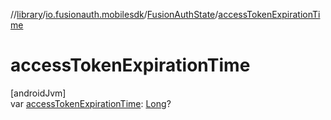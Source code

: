 //[library](../../../index.md)/[io.fusionauth.mobilesdk](../index.md)/[FusionAuthState](index.md)/[accessTokenExpirationTime](access-token-expiration-time.md)

# accessTokenExpirationTime

[androidJvm]\
var [accessTokenExpirationTime](access-token-expiration-time.md): [Long](https://kotlinlang.org/api/latest/jvm/stdlib/kotlin/-long/index.html)?
